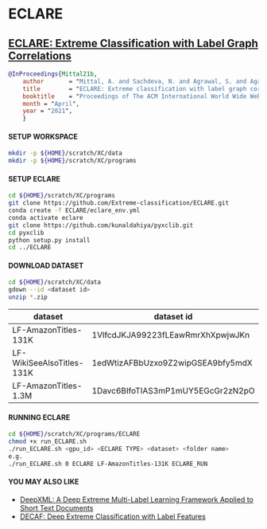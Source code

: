 # ECLARE
## [ECLARE: Extreme Classification with Label Graph Correlations](http://manikvarma.org/pubs/mittal21b.pdf)
```bib
@InProceedings{Mittal21b,
	author       = "Mittal, A. and Sachdeva, N. and Agrawal, S. and Agarwal, S. and Kar, P. and Varma, M.",
	title        = "ECLARE: Extreme classification with label graph correlations",
	booktitle    = "Proceedings of The ACM International World Wide Web Conference",
	month = "April",
	year = "2021",
	}
```

#### SETUP WORKSPACE
```bash
mkdir -p ${HOME}/scratch/XC/data 
mkdir -p ${HOME}/scratch/XC/programs
```

#### SETUP ECLARE
```bash
cd ${HOME}/scratch/XC/programs
git clone https://github.com/Extreme-classification/ECLARE.git
conda create -f ECLARE/eclare_env.yml
conda activate eclare
git clone https://github.com/kunaldahiya/pyxclib.git
cd pyxclib
python setup.py install
cd ../ECLARE
```

#### DOWNLOAD DATASET
```bash
cd ${HOME}/scratch/XC/data
gdown --id <dataset id>
unzip *.zip
```
| dataset                   | dataset id                        |
|---------------------------|-----------------------------------|
| LF-AmazonTitles-131K      | 1VlfcdJKJA99223fLEawRmrXhXpwjwJKn |
| LF-WikiSeeAlsoTitles-131K | 1edWtizAFBbUzxo9Z2wipGSEA9bfy5mdX |
| LF-AmazonTitles-1.3M      | 1Davc6BIfoTIAS3mP1mUY5EGcGr2zN2pO |

#### RUNNING ECLARE
```bash
cd ${HOME}/scratch/XC/programs/ECLARE
chmod +x run_ECLARE.sh
./run_ECLARE.sh <gpu_id> <ECLARE TYPE> <dataset> <folder name>
e.g.
./run_ECLARE.sh 0 ECLARE LF-AmazonTitles-131K ECLARE_RUN
```

#### YOU MAY ALSO LIKE
- [DeepXML: A Deep Extreme Multi-Label Learning Framework Applied to Short Text Documents](https://github.com/Extreme-classification/deepxml)
- [DECAF: Deep Extreme Classification with Label Features](https://github.com/Extreme-classification/DECAF)
